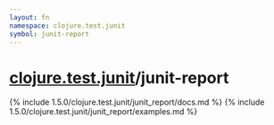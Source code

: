 ```yaml
---
layout: fn
namespace: clojure.test.junit
symbol: junit-report
---
```


# [clojure.test.junit](../)/junit-report

{% include 1.5.0/clojure.test.junit/junit_report/docs.md %}
{% include 1.5.0/clojure.test.junit/junit_report/examples.md %}

